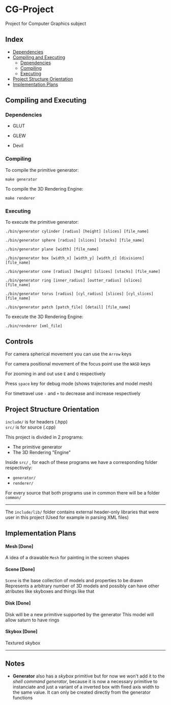 # CG-Project

Project for Computer Graphics subject

## Index
* [Dependencies](#Dependencies)
* [Compiling and Executing](#Compiling-and-Executing)
    * [Dependencies](#Dependencies)
    * [Compiling](#Compiling)
    * [Executing](#Executing)
* [Project Structure Orientation](#Project-Structure-Orientation)
* [Implementation Plans](#Implementation-Plans)

## Compiling and Executing

### Dependencies

* GLUT

* GLEW

* Devil

### Compiling
To compile the primitive generator:
```
make generator
```

To compile the 3D Rendering Engine:
```
make renderer
```

### Executing

To execute the primitive generator:
```
./bin/generator cylinder [radius] [height] [slices] [file_name]

./bin/generator sphere [radius] [slices] [stacks] [file_name]

./bin/generator plane [width] [file_name]

./bin/generator box [width_x] [width_y] [width_z] [divisions] [file_name]

./bin/generator cone [radius] [height] [slices] [stacks] [file_name]

./bin/generator ring [inner_radius] [outter_radius] [slices] [file_name]

./bin/generator torus [radius] [cyl_radius] [slices] [cyl_slices] [file_name]

./bin/generator patch [patch_file] [detail] [file_name]
```

To execute the 3D Rendering Engine:
```
./bin/renderer [xml_file]
```


## Controls

For camera spherical movement you can use the `Arrow` keys

For camera positional movement of the focus point use the `WASD` keys

For zooming in and out use `E` and `Q` respectively

Press `space` key for debug mode (shows trajectories and model mesh)

For timetravel use `-` and `+` to decrease and increase respectively

## Project Structure Orientation

`include/` is for headers (.hpp) \
`src/` is for source (.cpp)

This project is divided in 2 programs:
- The primitive generator
- The 3D Rendering "Engine"

Inside `src/` , for each of these programs we have a corresponding folder respectively:
- `generator/`
- `renderer/`

For every source that both programs use in common there will be a folder `common/`

___

The `include/lib/` folder contains external header-only libraries that were user in this project 
(Used for example in parsing XML files)

## Implementation Plans

#### Mesh [Done]
A idea of a drawable `Mesh` for painting in the screen shapes

#### Scene [Done]
`Scene` is the base collection of models and properties to be drawn
Represents a arbitrary number of 3D models and possibly 
can have other atributes like skyboxes and things like that

#### Disk [Done]
Disk will be a new primitive supported by the generator
This model will allow saturn to have rings

#### Skybox [Done]
Textured skybox

___
## Notes

- **Generator** also has a *skybox* primitive but for now we won't add it to the *shell command generator*, because it is now a necessary primitive to instanciate and just a variant of a inverted box with fixed axis width to the same value.
It can only be created directly from the generator functions